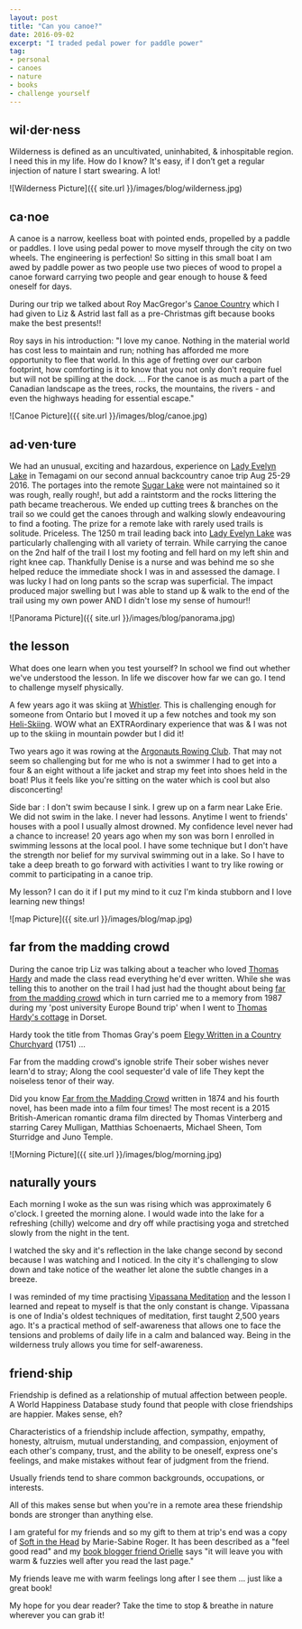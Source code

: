 ```yaml
---
layout: post
title: "Can you canoe?"
date: 2016-09-02
excerpt: "I traded pedal power for paddle power"
tag:
- personal
- canoes
- nature
- books
- challenge yourself
---
```


## wil·der·ness

Wilderness is defined as an uncultivated, uninhabited, & inhospitable region.
I need this in my life. How do I know? It's easy, if I don’t get a regular injection of nature I start swearing. A lot!

![Wilderness Picture]({{ site.url }}/images/blog/wilderness.jpg)

## ca·noe

A canoe is a narrow, keelless boat with pointed ends, propelled by a paddle or paddles.
I love using pedal power to move myself through the city on two wheels. The engineering is perfection! So sitting in this small boat I am awed by paddle power as two people use two pieces of wood to propel a canoe forward carrying two people and gear enough to house & feed oneself for days.

During our trip we talked about Roy MacGregor's [Canoe Country](http://penguinrandomhouse.ca/books/217532/canoe-country#9780307361424) which I had given to Liz & Astrid last fall as a pre-Christmas gift because books make the best presents!!

Roy says in his introduction: "I love my canoe. Nothing in the material world has cost less to maintain and run; nothing has afforded me more opportunity to flee that world. In this age of fretting over our carbon footprint, how comforting is it to know that you not only don't require fuel but will not be spilling at the dock. ... For the canoe is as much a part of the Canadian landscape as the trees, rocks, the mountains, the rivers - and even the highways heading for essential escape."

![Canoe Picture]({{ site.url }}/images/blog/canoe.jpg)

## ad·ven·ture

We had an unusual, exciting and hazardous, experience on [Lady Evelyn Lake](https://www.ontarioparks.com/park/ladyevelynsmoothwater) in Temagami on our second annual backcountry canoe trip Aug 25-29 2016.
The portages into the remote [Sugar Lake](http://mapcarta.com/24663560) were not maintained so it was rough, really rough!, but add a raintstorm and the rocks littering the path became treacherous.  We ended up cutting trees & branches on the trail so we could get the canoes through and walking slowly endeavouring to find a footing. The prize for a remote lake with rarely used trails is solitude. Priceless.
The 1250 m trail leading back into [Lady Evelyn Lake](https://www.ontarioparks.com/park/ladyevelynsmoothwater) was particularly challenging with all variety of terrain. While carrying the canoe on the 2nd half of the trail I lost my footing and fell hard on my left shin and right knee cap. Thankfully Denise is a nurse and was behind me so she helped reduce the immediate shock I was in and assessed the damage. I was lucky I had on long pants so the scrap was superficial. The impact produced major swelling but I was able to stand up & walk to the end of the trail using my own power AND I didn't lose my sense of humour!!

![Panorama Picture]({{ site.url }}/images/blog/panorama.jpg)

## the lesson

What does one learn when you test yourself? In school we find out whether we've understood the lesson. In life we discover how far we can go. I tend to challenge myself physically.

A few years ago it was skiing at [Whistler](https://www.whistlerblackcomb.com/). This is challenging enough for someone from Ontario but I moved it up a few notches and took my son [Heli-Skiing](http://www.whistlerheliskiing.com/). WOW what an EXTRAordinary experience that was & I was not up to the skiing in mountain powder but I did it!

Two years ago it was rowing at the [Argonauts Rowing Club](http://www.argonautrowingclub.com/). That may not seem so challenging but for me who is not a swimmer I had to get into a four & an eight without a life jacket and strap my feet into shoes held in the boat! Plus it feels like you're sitting on the water which is cool but also disconcerting!  

Side bar : I don't swim because I sink. I grew up on a farm near Lake Erie. We did not swim in the lake. I never had lessons. Anytime I went to friends' houses with a pool I usually almost drowned.  My confidence level never had a chance to increase!  20 years ago when my son was born I enrolled in swimming lessons at the local pool. I have some technique but I don't have the strength nor belief for my survival swimming out in a lake. So I have to take a deep breath to go forward with activities I want to try like rowing or commit to participating in a canoe trip.

My lesson?  I can do it if I put my mind to it cuz I'm kinda stubborn and I love learning new things!

![map Picture]({{ site.url }}/images/blog/map.jpg)

## far from the madding crowd

During the canoe trip Liz was talking about a teacher who loved [Thomas Hardy](https://interestingliterature.com/2015/02/23/the-best-thomas-hardy-novels/) and made the class read everything he'd ever written.  While she was telling this to another on the trail I had just had the thought about being [far from the madding crowd](https://en.wikipedia.org/wiki/Far_from_the_Madding_Crowd) which in turn carried me to a memory from 1987 during my 'post university Europe Bound trip' when I went to [Thomas Hardy's cottage](https://www.nationaltrust.org.uk/hardys-cottage) in Dorset.

Hardy took the title from Thomas Gray's poem [Elegy Written in a Country Churchyard](https://en.wikipedia.org/wiki/Elegy_Written_in_a_Country_Churchyard) (1751) ...

Far from the madding crowd's ignoble strife
Their sober wishes never learn'd to stray;
Along the cool sequester'd vale of life
They kept the noiseless tenor of their way.

Did you know [Far from the Madding Crowd](https://en.wikipedia.org/wiki/Far_from_the_Madding_Crowd) written in 1874 and his fourth novel, has been made into a film four times! The most recent is a 2015 British-American romantic drama film directed by Thomas Vinterberg and starring Carey Mulligan, Matthias Schoenaerts, Michael Sheen, Tom Sturridge and Juno Temple.

![Morning Picture]({{ site.url }}/images/blog/morning.jpg)

## naturally yours

Each morning I woke as the sun was rising which was approximately 6 o'clock. I greeted the morning alone. I would wade into the lake for a refreshing (chilly) welcome and dry off while practising yoga and stretched slowly from the night in the tent.

I watched the sky and it's reflection in the lake change second by second because I was watching and I noticed. In the city it's challenging to slow down and take notice of the weather let alone the subtle changes in a breeze.

I was reminded of my time practising [Vipassana Meditation](http://www.torana.dhamma.org/) and the lesson I learned and repeat to myself is that the only constant is change. Vipassana is one of India's oldest techniques of meditation, first taught 2,500 years ago. It's a practical method of self-awareness that allows one to face the tensions and problems of daily life in a calm and balanced way. Being in the wilderness truly allows you time for self-awareness.

## friend·ship

Friendship is defined as a relationship of mutual affection between people. A World Happiness Database study found that people with close friendships are happier. Makes sense, eh?

Characteristics of a friendship include affection, sympathy, empathy, honesty, altruism, mutual understanding, and compassion, enjoyment of each other's company, trust, and the ability to be oneself, express one's feelings, and make mistakes without fear of judgment from the friend.

Usually friends tend to share common backgrounds, occupations, or interests.

All of this makes sense but when you're in a remote area these friendship bonds are stronger than anything else.  

I am grateful for my friends and so my gift to them at trip's end was a copy of [Soft in the Head](http://penguinrandomhouse.ca/programs/tms-book-club/blog/counting-pigeons) by Marie-Sabine Roger. It has been described as a "feel good read" and my [book blogger friend Orielle](http://www.letstakeashelfie.ca/) says "it will leave you with warm & fuzzies well after you read the last page."

My friends leave me with warm feelings long after I see them ... just like a great book!

My hope for you dear reader? Take the time to stop & breathe in nature wherever you can grab it!
